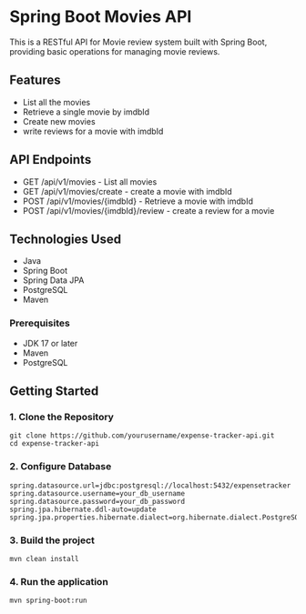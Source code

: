 # Spring Boot Movies API

This is a RESTful API for Movie review system built with Spring Boot, providing basic operations for managing movie reviews.

## Features

- List all the movies 
- Retrieve a single movie by imdbId
- Create new movies
- write reviews for a movie with imdbId

## API Endpoints

- GET /api/v1/movies - List all movies
- GET /api/v1/movies/create - create a movie with imdbId
- POST /api/v1/movies/{imdbId} - Retrieve a movie with imdbId
- POST /api/v1/movies/{imdbId}/review - create a review for a movie

## Technologies Used

- Java
- Spring Boot
- Spring Data JPA
- PostgreSQL
- Maven

### Prerequisites

- JDK 17 or later
- Maven
- PostgreSQL

## Getting Started

  ### 1. Clone the Repository
    git clone https://github.com/yourusername/expense-tracker-api.git
    cd expense-tracker-api

  ### 2. Configure Database
    spring.datasource.url=jdbc:postgresql://localhost:5432/expensetracker
    spring.datasource.username=your_db_username
    spring.datasource.password=your_db_password
    spring.jpa.hibernate.ddl-auto=update
    spring.jpa.properties.hibernate.dialect=org.hibernate.dialect.PostgreSQLDialect
  ### 3. Build the project
    mvn clean install

  ### 4. Run the application
    mvn spring-boot:run
